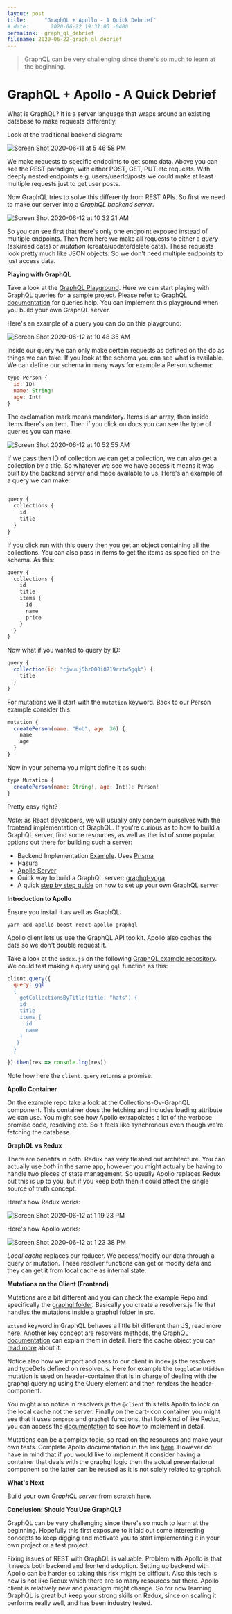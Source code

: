 ```yaml
---
layout: post
title:      "GraphQL + Apollo - A Quick Debrief"
# date:       2020-06-22 19:31:03 -0400
permalink:  graph_ql_debrief
filename: 2020-06-22-graph_ql_debrief
---
```


> GraphQL can be very challenging since there's so much to learn at the beginning. 


# GraphQL + Apollo - A Quick Debrief

What is GraphQL? It is a server language that wraps around an existing database to make requests differently. 

Look at the traditional backend diagram:

![Screen Shot 2020-06-11 at 5 46 58 PM](https://user-images.githubusercontent.com/15071636/84446658-9c974b00-ac0b-11ea-904c-4d98969eee84.png)

We make requests to specific endpoints to get some data. Above you can see the REST paradigm, with either POST, GET, PUT etc requests. With deeply nested endpoints e.g. users/userId/posts we could make at least multiple requests just to get user posts.

Now GraphQL tries to solve this differently from REST APIs. So first we need to make our server into a *GraphQL backend server*.

![Screen Shot 2020-06-12 at 10 32 21 AM](https://user-images.githubusercontent.com/15071636/84519685-0fe69e80-ac98-11ea-9a30-6c084793c264.png)

So you can see first that there's only one endpoint exposed instead of multiple endpoints. Then from here we make all requests to either a *query* (ask/read data) or *mutation* (create/update/delete data). These requests look pretty much like JSON objects. So we don't need multiple endpoints to just access data.

**Playing with GraphQL**

Take a look at the [GraphQL Playground](https://crwn-clothing.com/). Here we can start playing with GraphQL queries for a sample project. Please refer to GraphQL [documentation](https://graphql.org/graphql-js/basic-types/) for queries help. You can implement this playground when you build your own GraphQL server. 

Here's an example of a query you can do on this playground:

![Screen Shot 2020-06-12 at 10 48 35 AM](https://user-images.githubusercontent.com/15071636/84521206-4a513b00-ac9a-11ea-9b49-a1a2f0fb0b02.png)

Inside our query we can only make certain requests as defined on the db as things we can take. If you look at the schema you can see what is available. We can define our schema in many ways for example a Person schema:

```js
type Person {
  id: ID!
  name: String!
  age: Int!
}
```

The exclamation mark means mandatory. Items is an array, then inside items there's an item. Then if you click on docs you can see the type of queries you can make. 

![Screen Shot 2020-06-12 at 10 52 55 AM](https://user-images.githubusercontent.com/15071636/84521635-ee3ae680-ac9a-11ea-8324-d1b7662fd4b9.png)

If we pass then ID of collection we can get a collection, we can also get a collection by a title. So whatever we see we have access it means it was built by the backend server and made available to us. Here's an example of a query we can make:

```js

query {
  collections {
    id
    title
  }
}

```

If you click run with this query then you get an object containing all the collections. You can also pass in items to get the items as specified on the schema. As this:

```js
query {
  collections {
    id
    title
    items {
      id
      name
      price
    }
  }
}
```

Now what if you wanted to query by ID:

```js
query {
  collection(id: "cjwuuj5bz000i0719rrtw5gqk") {
    title
  }
}

```

For mutations we'll start with the `mutation` keyword. Back to our Person example consider this:

```js
mutation {
  createPerson(name: "Bob", age: 36) {
    name
    age
  }
}
```

Now in your schema you might define it as such:

```js
type Mutation {
  createPerson(name: String!, age: Int!): Person!
}
```

Pretty easy right?

*Note*: as React developers, we will usually only concern ourselves with the frontend implementation of GraphQL. If you're curious as to how to  build a GraphQL server, find some resources, as well as the list of some popular options out there for building such a server:

- Backend Implementation [Example](https://github.com/ZhangMYihua/crwn-clothing-prisma). Uses [Prisma](https://www.prisma.io/)
- [Hasura](https://hasura.io/)
- [Apollo Server](https://www.apollographql.com/docs/apollo-server/)
- Quick way to build a GraphQL server: [graphql-yoga](https://github.com/prisma/graphql-yoga)
- A quick [step by step guide](https://blog.apollographql.com/tutorial-building-a-graphql-server-cddaa023c035) on how to set up your own GraphQL server

**Introduction to Apollo**

Ensure you install it as well as GraphQL:

`yarn add apollo-boost react-apollo graphql`

Apollo client lets us use the GraphQL API toolkit. Apollo also caches the data so we don't double request it.

Take a look at the `index.js` on the following [GraphQL example repository](https://github.com/fbohz/graphql-practice-example). We could test making a query using `gql` function as this:

```js
client.query({
  query: gql`
  {
    getCollectionsByTitle(title: "hats") {
    id
    title
    items {
      id
      name
    }
   }
  }
  `
}).then(res => console.log(res))

```

Note how here the `client.query` returns a promise.

**Apollo Container**

On the example repo take a look at the Collections-Ov-GraphQL component. This container does the fetching and includes loading attribute we can use. You might see how Apollo extrapolates a lot of the verbose promise code, resolving etc. So it feels like synchronous even though we're fetching the database.

**GraphQL vs Redux**

There are benefits in both. Redux has very fleshed out architecture. You can actually use *both* in the same app, however you might actually be having to handle two pieces of state management. So usually Apollo replaces Redux but this is up to you, but if you keep both then it could affect the single source of truth concept.

Here's how Redux works:

![Screen Shot 2020-06-12 at 1 19 23 PM](https://user-images.githubusercontent.com/15071636/84534360-627f8500-acaf-11ea-9eb6-f5afb178394a.png)

Here's how Apollo works:

![Screen Shot 2020-06-12 at 1 23 38 PM](https://user-images.githubusercontent.com/15071636/84534678-fa7d6e80-acaf-11ea-8c80-663aca370fff.png)

*Local cache* replaces our reducer. We access/modify our data through a query or mutation. These resolver functions can get or modify data and they can get it from local cache as internal state. 

**Mutations on the Client (Frontend)**

Mutations are a bit different and you can check the example Repo and specifically the [graphql folder](https://github.com/fbohz/graphql-practice-example/tree/master/src/graphql). Basically you create a resolvers.js file that handles the mutations inside a graphql folder in src.

`extend` keyword in GraphQL behaves a little bit different than JS, read more [here](https://www.apollographql.com/docs/react/development-testing/client-schema-mocking/#1-extend-your-server-schema-with-a-client-only-field). Another key concept are resolvers methods, the [GraphQL documentation](https://www.apollographql.com/docs/react/data/local-state/#local-resolvers) can explain them in detail. Here the cache object you can [read more](https://www.apollographql.com/docs/react/caching/cache-configuration/) about it.

Notice also how we import and pass to our client in index.js the resolvers and typeDefs defined on resolver.js. Here for example the `toggleCartHidden` mutation is used on header-container that is in charge of dealing with the graphql querying using the Query element and then renders the header-component. 

You might also notice in resolvers.js the `@client` this tells Apollo to look on the local cache not the server. Finally on the cart-icon container you might see that it uses `compose` and `graphql` functions, that look kind of like Redux, you can access the [documentation](https://www.apollographql.com/docs/react/api/react-apollo/#graphqlquery-configcomponent) to see how to implement in detail.

Mutations can be a complex topic, so read on the resources and make your own tests. Complete Apollo documentation in the link [here](https://www.apollographql.com/docs/react/essentials/mutations/). However do have in mind that if you would like to implement it consider having a container that deals with the graphql logic then the actual presentational component so the latter can be reused as it is not solely related to graphql.

**What's Next**

Build your own *GraphQL server* from scratch [here](https://www.howtographql.com/choose/).

**Conclusion: Should You Use GraphQL?**

GraphQL can be very challenging since there's so much to learn at the beginning. Hopefully this first exposure to it laid out some interesting concepts to keep digging and motivate you to start implementing it in your own project or a test project.

Fixing issues of REST with GraphQL is valuable. Problem with Apollo is that it needs both backend and frontend adoption. Setting up backend with Apollo can be harder so taking this risk might be difficult. Also this tech is new is not like Redux which there are so many resources out there. Apollo client is relatively new and paradigm might change. So for now learning GraphQL is great but keep your strong skills on Redux, since on scaling it performs really well, and has been industry tested. 

